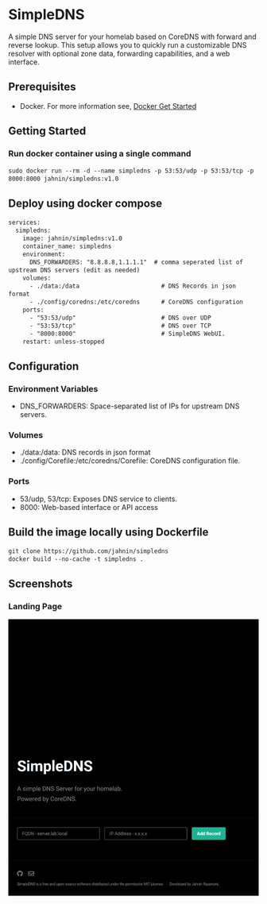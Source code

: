 # SimpleDNS
A simple DNS server for your homelab based on CoreDNS with forward and reverse lookup. 
This setup allows you to quickly run a customizable DNS resolver with optional zone data, forwarding capabilities, and a web interface.

## Prerequisites
- Docker. For more information see, [Docker Get Started](https://www.docker.com/get-started/)


## Getting Started
### Run docker container using a single command
```
sudo docker run --rm -d --name simpledns -p 53:53/udp -p 53:53/tcp -p 8000:8000 jahnin/simpledns:v1.0
```

## Deploy using docker compose
```
services:
  simpledns:
    image: jahnin/simpledns:v1.0
    container_name: simpledns
    environment:
      DNS_FORWARDERS: "8.8.8.8,1.1.1.1"  # comma seperated list of upstream DNS servers (edit as needed)
    volumes:
      - ./data:/data                       # DNS Records in json format
      - ./config/coredns:/etc/coredns      # CoreDNS configuration 
    ports:
      - "53:53/udp"                        # DNS over UDP
      - "53:53/tcp"                        # DNS over TCP
      - "8000:8000"                        # SimpleDNS WebUI. 
    restart: unless-stopped
```

## Configuration
### Environment Variables
- DNS_FORWARDERS: Space-separated list of IPs for upstream DNS servers.

### Volumes
- ./data:/data: DNS records in json format
- ./config/Corefile:/etc/coredns/Corefile: CoreDNS configuration file.

### Ports
- 53/udp, 53/tcp: Exposes DNS service to clients.
- 8000: Web-based interface or API access

## Build the image locally using Dockerfile
```
git clone https://github.com/jahnin/simpledns
docker build --no-cache -t simpledns .
```

## Screenshots
### Landing Page
![](./screenshots/landing-page.png)

